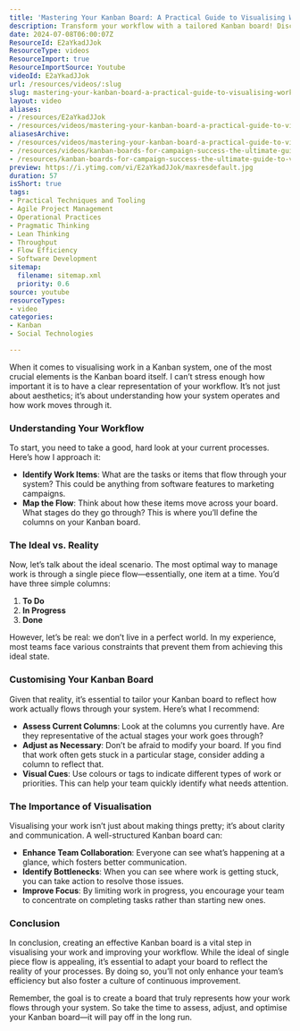 ```yaml
---
title: 'Mastering Your Kanban Board: A Practical Guide to Visualising Workflows for Maximum Efficiency'
description: Transform your workflow with a tailored Kanban board! Discover how to visualise tasks, enhance collaboration, and identify bottlenecks for improved efficiency.
date: 2024-07-08T06:00:07Z
ResourceId: E2aYkadJJok
ResourceType: videos
ResourceImport: true
ResourceImportSource: Youtube
videoId: E2aYkadJJok
url: /resources/videos/:slug
slug: mastering-your-kanban-board-a-practical-guide-to-visualising-workflows-for-maximum-efficiency-E2aYkadJJok
layout: video
aliases:
- /resources/E2aYkadJJok
- /resources/videos/mastering-your-kanban-board-a-practical-guide-to-visualising-workflows-for-maximum-efficiency
aliasesArchive:
- /resources/videos/mastering-your-kanban-board-a-practical-guide-to-visualising-workflows-for-maximum-efficiency
- /resources/videos/kanban-boards-for-campaign-success-the-ultimate-guide-to-visualizing-your-workflow
- /resources/kanban-boards-for-campaign-success-the-ultimate-guide-to-visualizing-your-workflow
preview: https://i.ytimg.com/vi/E2aYkadJJok/maxresdefault.jpg
duration: 57
isShort: true
tags:
- Practical Techniques and Tooling
- Agile Project Management
- Operational Practices
- Pragmatic Thinking
- Lean Thinking
- Throughput
- Flow Efficiency
- Software Development
sitemap:
  filename: sitemap.xml
  priority: 0.6
source: youtube
resourceTypes:
- video
categories:
- Kanban
- Social Technologies

---
```

When it comes to visualising work in a Kanban system, one of the most crucial elements is the Kanban board itself. I can’t stress enough how important it is to have a clear representation of your workflow. It’s not just about aesthetics; it’s about understanding how your system operates and how work moves through it.

### Understanding Your Workflow

To start, you need to take a good, hard look at your current processes. Here’s how I approach it:

- **Identify Work Items**: What are the tasks or items that flow through your system? This could be anything from software features to marketing campaigns.
- **Map the Flow**: Think about how these items move across your board. What stages do they go through? This is where you’ll define the columns on your Kanban board.

### The Ideal vs. Reality

Now, let’s talk about the ideal scenario. The most optimal way to manage work is through a single piece flow—essentially, one item at a time. You’d have three simple columns: 

1. **To Do**
2. **In Progress**
3. **Done**

However, let’s be real: we don’t live in a perfect world. In my experience, most teams face various constraints that prevent them from achieving this ideal state. 

### Customising Your Kanban Board

Given that reality, it’s essential to tailor your Kanban board to reflect how work actually flows through your system. Here’s what I recommend:

- **Assess Current Columns**: Look at the columns you currently have. Are they representative of the actual stages your work goes through? 
- **Adjust as Necessary**: Don’t be afraid to modify your board. If you find that work often gets stuck in a particular stage, consider adding a column to reflect that.
- **Visual Cues**: Use colours or tags to indicate different types of work or priorities. This can help your team quickly identify what needs attention.

### The Importance of Visualisation

Visualising your work isn’t just about making things pretty; it’s about clarity and communication. A well-structured Kanban board can:

- **Enhance Team Collaboration**: Everyone can see what’s happening at a glance, which fosters better communication.
- **Identify Bottlenecks**: When you can see where work is getting stuck, you can take action to resolve those issues.
- **Improve Focus**: By limiting work in progress, you encourage your team to concentrate on completing tasks rather than starting new ones.

### Conclusion

In conclusion, creating an effective Kanban board is a vital step in visualising your work and improving your workflow. While the ideal of single piece flow is appealing, it’s essential to adapt your board to reflect the reality of your processes. By doing so, you’ll not only enhance your team’s efficiency but also foster a culture of continuous improvement.

Remember, the goal is to create a board that truly represents how your work flows through your system. So take the time to assess, adjust, and optimise your Kanban board—it will pay off in the long run.
